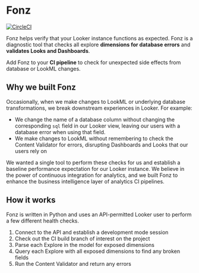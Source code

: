 # Fonz
[![CircleCI](https://circleci.com/gh/dbanalyticsco/Fonz/tree/master.svg?style=svg)](https://circleci.com/gh/dbanalyticsco/Fonz/tree/master)

Fonz helps verify that your Looker instance functions as expected. Fonz is a diagnostic tool that checks all explore **dimensions for database errors** and **validates Looks and Dashboards**.

Add Fonz to your **CI pipeline** to check for unexpected side effects from database or LookML changes.

## Why we built Fonz
Occasionally, when we make changes to LookML or underlying database transformations, we break downstream experiences in Looker. For example:

 - We change the name of a database column without changing the corresponding `sql` field in our Looker view, leaving our users with a database error when using that field.
 - We make changes to LookML without remembering to check the Content Validator for errors, disrupting Dashboards and Looks that our users rely on

We wanted a single tool to perform these checks for us and establish a baseline performance expectation for our Looker instance. We believe in the power of continuous integration for analytics, and we built Fonz to enhance the business intelligence layer of analytics CI pipelines.

## How it works
Fonz is written in Python and uses an API-permitted Looker user to perform a few different health checks.

1. Connect to the API and establish a development mode session
2. Check out the CI build branch of interest on the project
3. Parse each Explore in the model for exposed dimensions
4. Query each Explore with all exposed dimensions to find any broken fields
5. Run the Content Validator and return any errors
